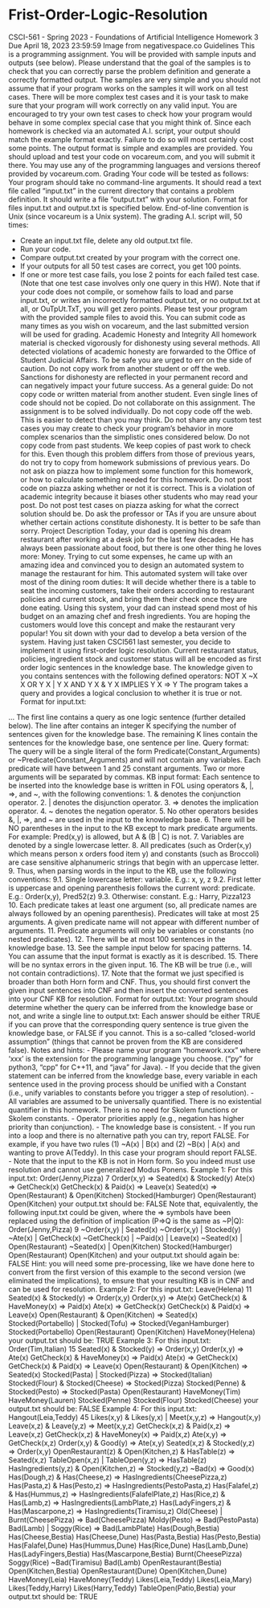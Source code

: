 # Frist-Order-Logic-Resolution

CSCI-561 - Spring 2023 - Foundations of Artificial Intelligence
Homework 3
Due April 18, 2023 23:59:59
Image from negativespace.co
Guidelines
This is a programming assignment. You will be provided with sample inputs and outputs (see
below). Please understand that the goal of the samples is to check that you can correctly parse
the problem definition and generate a correctly formatted output. The samples are very simple
and you should not assume that if your program works on the samples it will work on all test
cases. There will be more complex test cases and it is your task to make sure that your program
will work correctly on any valid input. You are encouraged to try your own test cases to check
how your program would behave in some complex special case that you might think of. Since
each homework is checked via an automated A.I. script, your output should match the example
format exactly. Failure to do so will most certainly cost some points. The output format is simple
and examples are provided. You should upload and test your code on vocareum.com, and you
will submit it there. You may use any of the programming languages and versions thereof
provided by vocareum.com.
Grading
Your code will be tested as follows: Your program should take no command-line arguments. It
should read a text file called “input.txt” in the current directory that contains a problem
definition. It should write a file “output.txt” with your solution. Format for files input.txt and
output.txt is specified below. End-of-line convention is Unix (since vocareum is a Unix system).
The grading A.I. script will, 50 times:
- Create an input.txt file, delete any old output.txt file.
- Run your code.
- Compare output.txt created by your program with the correct one.
- If your outputs for all 50 test cases are correct, you get 100 points.
- If one or more test case fails, you lose 2 points for each failed test case. (Note that one
test case involves only one query in this HW).
Note that if your code does not compile, or somehow fails to load and parse input.txt, or writes
an incorrectly formatted output.txt, or no output.txt at all, or OuTpUt.TxT, you will get zero
points. Please test your program with the provided sample files to avoid this. You can submit
code as many times as you wish on vocareum, and the last submitted version will be used for
grading.
Academic Honesty and Integrity
All homework material is checked vigorously for dishonesty using several methods. All detected
violations of academic honesty are forwarded to the Office of Student Judicial Affairs. To be safe
you are urged to err on the side of caution. Do not copy work from another student or off the
web. Sanctions for dishonesty are reflected in your permanent record and can negatively impact
your future success. As a general guide:
Do not copy code or written material from another student. Even single lines of code
should not be copied.
Do not collaborate on this assignment. The assignment is to be solved individually.
Do not copy code off the web. This is easier to detect than you may think.
Do not share any custom test cases you may create to check your program’s behavior in
more complex scenarios than the simplistic ones considered below.
Do not copy code from past students. We keep copies of past work to check for this. Even
though this problem differs from those of previous years, do not try to copy from
homework submissions of previous years.
Do not ask on piazza how to implement some function for this homework, or how to
calculate something needed for this homework.
Do not post code on piazza asking whether or not it is correct. This is a violation of
academic integrity because it biases other students who may read your post.
Do not post test cases on piazza asking for what the correct solution should be.
Do ask the professor or TAs if you are unsure about whether certain actions constitute
dishonesty. It is better to be safe than sorry.
Project Description
Today, your dad is opening his dream restaurant after working at a desk job for the last few
decades. He has always been passionate about food, but there is one other thing he loves more:
Money. Trying to cut some expenses, he came up with an amazing idea and convinced you to
design an automated system to manage the restaurant for him. This automated system will take
over most of the dining room duties: It will decide whether there is a table to seat the incoming
customers, take their orders according to restaurant policies and current stock, and bring them
their check once they are done eating. Using this system, your dad can instead spend most of his
budget on an amazing chef and fresh ingredients. You are hoping the customers would love this
concept and make the restaurant very popular!
You sit down with your dad to develop a beta version of the system. Having just taken CSCI561
last semester, you decide to implement it using first-order logic resolution. Current restaurant
status, policies, ingredient stock and customer status will all be encoded as first order logic
sentences in the knowledge base. The knowledge given to you contains sentences with the
following defined operators:
NOT X ~X
X OR Y X | Y
X AND Y X & Y
X IMPLIES Y X => Y
The program takes a query and provides a logical conclusion to whether it is true or not.
Format for input.txt:
<QUERY>
<K = NUMBER OF GIVEN SENTENCES IN THE KNOWLEDGE BASE>
<SENTENCE 1>
…
<SENTENCE K>
The first line contains a query as one logic sentence (further detailed below). The line after
contains an integer K specifying the number of sentences given for the knowledge base. The
remaining K lines contain the sentences for the knowledge base, one sentence per line.
Query format: The query will be a single literal of the form Predicate(Constant_Arguments) or
~Predicate(Constant_Arguments) and will not contain any variables. Each predicate will have
between 1 and 25 constant arguments. Two or more arguments will be separated by commas.
KB input format: Each sentence to be inserted into the knowledge base is written in FOL using
operators &, |, =>, and ~, with the following conventions:
1. & denotes the conjunction operator.
2. | denotes the disjunction operator.
3. => denotes the implication operator.
4. ~ denotes the negation operator.
5. No other operators besides &, |, =>, and ~ are used in the input to the knowledge base.
6. There will be NO parentheses in the input to the KB except to mark predicate arguments.
For example: Pred(x,y) is allowed, but A & (B | C) is not.
7. Variables are denoted by a single lowercase letter.
8. All predicates (such as Order(x,y) which means person x orders food item y) and
constants (such as Broccoli) are case sensitive alphanumeric strings that begin with an
uppercase letter.
9. Thus, when parsing words in the input to the KB, use the following conventions:
9.1. Single lowercase letter: variable. E.g.: x, y, z
9.2. First letter is uppercase and opening parenthesis follows the
current word: predicate. E.g.: Order(x,y), Pred52(z)
9.3. Otherwise: constant. E.g.: Harry, Pizza123
10. Each predicate takes at least one argument (so, all predicate names are always followed
by an opening parenthesis). Predicates will take at most 25 arguments. A given predicate
name will not appear with different number of arguments.
11. Predicate arguments will only be variables or constants (no nested predicates).
12. There will be at most 100 sentences in the knowledge base.
13. See the sample input below for spacing patterns.
14. You can assume that the input format is exactly as it is described.
15. There will be no syntax errors in the given input.
16. The KB will be true (i.e., will not contain contradictions).
17. Note that the format we just specified is broader than both Horn form and CNF. Thus,
you should first convert the given input sentences into CNF and then insert the
converted sentences into your CNF KB for resolution.
Format for output.txt:
Your program should determine whether the query can be inferred from the knowledge base or
not, and write a single line to output.txt:
<ANSWER>
Each answer should be either TRUE if you can prove that the corresponding query sentence is
true given the knowledge base, or FALSE if you cannot. This is a so-called “closed-world
assumption” (things that cannot be proven from the KB are considered false).
Notes and hints:
- Please name your program “homework.xxx” where ‘xxx’ is the extension for the
programming language you choose. (“py” for python3, “cpp” for C++11, and “java” for
Java).
- If you decide that the given statement can be inferred from the knowledge base, every
variable in each sentence used in the proving process should be unified with a Constant
(i.e., unify variables to constants before you trigger a step of resolution).
- All variables are assumed to be universally quantified. There is no existential quantifier
in this homework. There is no need for Skolem functions or Skolem constants.
- Operator priorities apply (e.g., negation has higher priority than conjunction).
- The knowledge base is consistent.
- If you run into a loop and there is no alternative path you can try, report FALSE. For
example, if you have two rules (1) ~A(x) | B(x) and (2) ~B(x) | A(x) and
wanting to prove A(Teddy). In this case your program should report FALSE.
- Note that the input to the KB is not in Horn form. So you indeed must use resolution and
cannot use generalized Modus Ponens.
Example 1:
For this input.txt:
Order(Jenny,Pizza)
7
Order(x,y) => Seated(x) & Stocked(y)
Ate(x) => GetCheck(x)
GetCheck(x) & Paid(x) => Leave(x)
Seated(x) => Open(Restaurant) & Open(Kitchen)
Stocked(Hamburger)
Open(Restaurant)
Open(Kitchen)
your output.txt should be:
FALSE
Note that, equivalently, the following input.txt could be given, where the => symbols have been
replaced using the definition of implication (P=>Q is the same as ~P|Q):
Order(Jenny,Pizza)
9
~Order(x,y) | Seated(x)
~Order(x,y) | Stocked(y)
~Ate(x) | GetCheck(x)
~GetCheck(x) | ~Paid(x) | Leave(x)
~Seated(x) | Open(Restaurant)
~Seated(x) | Open(Kitchen)
Stocked(Hamburger)
Open(Restaurant)
Open(Kitchen)
and your output.txt should again be:
FALSE
Hint: you will need some pre-processing, like we have done here to convert from the first
version of this example to the second version (we eliminated the implications), to ensure that
your resulting KB is in CNF and can be used for resolution.
Example 2:
For this input.txt:
Leave(Helena)
11
Seated(x) & Stocked(y) => Order(x,y)
Order(x,y) => Ate(x)
GetCheck(x) & HaveMoney(x) => Paid(x)
Ate(x) => GetCheck(x)
GetCheck(x) & Paid(x) => Leave(x)
Open(Restaurant) & Open(Kitchen) => Seated(x)
Stocked(Portabello) | Stocked(Tofu) => Stocked(VeganHamburger)
Stocked(Portabello)
Open(Restaurant)
Open(Kitchen)
HaveMoney(Helena)
your output.txt should be:
TRUE
Example 3:
For this input.txt:
Order(Tim,Italian)
15
Seated(x) & Stocked(y) => Order(x,y)
Order(x,y) => Ate(x)
GetCheck(x) & HaveMoney(x) => Paid(x)
Ate(x) => GetCheck(x)
GetCheck(x) & Paid(x) => Leave(x)
Open(Restaurant) & Open(Kitchen) => Seated(x)
Stocked(Pasta) | Stocked(Pizza) => Stocked(Italian)
Stocked(Flour) & Stocked(Cheese) => Stocked(Pizza)
Stocked(Penne) & Stocked(Pesto) => Stocked(Pasta)
Open(Restaurant)
HaveMoney(Tim)
HaveMoney(Lauren)
Stocked(Penne)
Stocked(Flour)
Stocked(Cheese)
your output.txt should be:
FALSE
Example 4:
For this input.txt:
Hangout(Leia,Teddy)
45
Likes(x,y) & Likes(y,x) | Meet(x,y,z) => Hangout(x,y)
Leave(x,z) & Leave(y,z) => Meet(x,y,z)
GetCheck(x,z) & Paid(x,z) => Leave(x,z)
GetCheck(x,z) & HaveMoney(x) => Paid(x,z)
Ate(x,y) => GetCheck(x,z)
Order(x,y) & Good(y) => Ate(x,y)
Seated(x,z) & Stocked(y,z) => Order(x,y)
OpenRestaurant(z) & Open(Kitchen,z) & HasTable(z) => Seated(x,z)
TableOpen(x,z) | TableOpen(y,z) => HasTable(z)
HasIngredients(y,z) & Open(Kitchen,z) => Stocked(y,z)
~Bad(x) => Good(x)
Has(Dough,z) & Has(Cheese,z) => HasIngredients(CheesePizza,z)
Has(Pasta,z) & Has(Pesto,z) => HasIngredients(PestoPasta,z)
Has(Falafel,z) & Has(Hummus,z) => HasIngredients(FalafelPlate,z)
Has(Rice,z) & Has(Lamb,z) => HasIngredients(LambPlate,z)
Has(LadyFingers,z) & Has(Mascarpone,z) => HasIngredients(Tiramisu,z)
Old(Cheese) | Burnt(CheesePizza) => Bad(CheesePizza)
Moldy(Pesto) => Bad(PestoPasta)
Bad(Lamb) | Soggy(Rice) => Bad(LambPlate)
Has(Dough,Bestia)
Has(Cheese,Bestia)
Has(Cheese,Dune)
Has(Pasta,Bestia)
Has(Pesto,Bestia)
Has(Falafel,Dune)
Has(Hummus,Dune)
Has(Rice,Dune)
Has(Lamb,Dune)
Has(LadyFingers,Bestia)
Has(Mascarpone,Bestia)
Burnt(CheesePizza)
Soggy(Rice)
~Bad(Tiramisu)
Bad(Lamb)
OpenRestaurant(Bestia)
Open(Kitchen,Bestia)
OpenRestaurant(Dune)
Open(Kitchen,Dune)
HaveMoney(Leia)
HaveMoney(Teddy)
Likes(Leia,Teddy)
Likes(Leia,Mary)
Likes(Teddy,Harry)
Likes(Harry,Teddy)
TableOpen(Patio,Bestia)
your output.txt should be:
TRUE
